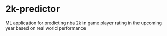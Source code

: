 # 2k-predictor
ML application for predicting nba 2k in game player rating in the upcoming year based on real world performance

